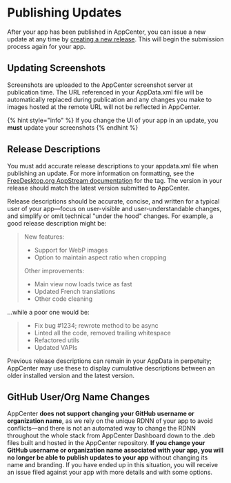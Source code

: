 # Publishing Updates

After your app has been published in AppCenter, you can issue a new update at any time by [creating a new release](https://github.com/elementary/houston/wiki/Submission-Process). This will begin the submission process again for your app.

## Updating Screenshots

Screenshots are uploaded to the AppCenter screenshot server at publication time. The URL referenced in your AppData.xml file will be automatically replaced during publication and any changes you make to images hosted at the remote URL will not be reflected in AppCenter.

{% hint style="info" %}
If you change the UI of your app in an update, you **must** update your screenshots
{% endhint %}

## Release Descriptions

You must add accurate release descriptions to your appdata.xml file when publishing an update. For more information on formatting, see the [FreeDesktop.org AppStream documentation](https://www.freedesktop.org/software/appstream/docs/chap-Metadata.html#sect-Metadata-GenericComponent) for the  tag. The version in your release should match the latest version submitted to AppCenter.

Release descriptions should be accurate, concise, and written for a typical user of your app—focus on user-visible and user-understandable changes, and simplify or omit technical "under the hood" changes. For example, a good release description might be:

> New features:
>
> * Support for WebP images
> * Option to maintain aspect ratio when cropping
>
> Other improvements:
>
> * Main view now loads twice as fast
> * Updated French translations
> * Other code cleaning

…while a poor one would be:

> * Fix bug \#1234; rewrote method to be async
> * Linted all the code, removed trailing whitespace
> * Refactored utils
> * Updated VAPIs

Previous release descriptions can remain in your AppData in perpetuity; AppCenter may use these to display cumulative descriptions between an older installed version and the latest version.

## GitHub User/Org Name Changes

AppCenter **does not support changing your GitHub username or organization name**, as we rely on the unique RDNN of your app to avoid conflicts—and there is not an automated way to change the RDNN throughout the whole stack from AppCenter Dashboard down to the .deb files built and hosted in the AppCenter repository. **If you change your GitHub username or organization name associated with your app, you will no longer be able to publish updates to your app** without changing its name and branding. If you have ended up in this situation, you will receive an issue filed against your app with more details and with some options.


